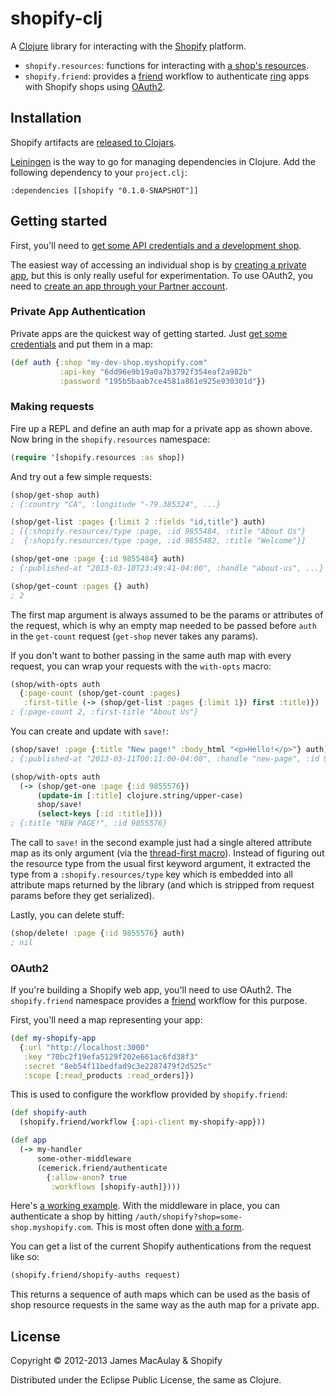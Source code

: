 # shopify-clj

A [Clojure][clojure] library for interacting with the [Shopify][shopify] platform.

* `shopify.resources`: functions for interacting with [a shop's resources][resource-docs].
* `shopify.friend`: provides a [friend][friend] workflow to authenticate [ring][ring] apps with Shopify shops using [OAuth2][auth-docs].

[clojure]: http://clojure.org
[shopify]: http://www.shopify.com/
[resource-docs]: http://docs.shopify.com/api
[ring]: https://github.com/ring-clojure/ring
[friend]: https://github.com/cemerick/friend
[auth-docs]: http://docs.shopify.com/api/tutorials/oauth

## Installation

Shopify artifacts are [released to Clojars][clojars-shopify].

[Leiningen][leiningen] is the way to go for managing dependencies in Clojure. Add the following dependency to your `project.clj`:

```
:dependencies [[shopify "0.1.0-SNAPSHOT"]]
```

[clojars-shopify]: https://clojars.org/shopify/shopify
[leiningen]: https://github.com/technomancy/leiningen

## Getting started

First, you'll need to [get some API credentials and a development shop][api-getting-started].

The easiest way of accessing an individual shop is by [creating a private app][private-apps], but this is only really useful for experimentation. To use OAuth2, you need to [create an app through your Partner account][api-getting-started].

[api-getting-started]: http://docs.shopify.com/api/the-basics/getting-started
[private-apps]: http://docs.shopify.com/api/tutorials/creating-a-private-app

### Private App Authentication

Private apps are the quickest way of getting started. Just [get some credentials][private-apps] and put them in a map:

```clojure
(def auth {:shop "my-dev-shop.myshopify.com"
           :api-key "6dd96e9b19a0a7b3792f354eaf2a982b"
           :password "195b5baab7ce4581a861e925e930301d"})
```

### Making requests

Fire up a REPL and define an auth map for a private app as shown above. Now bring in the `shopify.resources` namespace:

```clojure
(require '[shopify.resources :as shop])
```

And try out a few simple requests:

```clojure
(shop/get-shop auth)
; {:country "CA", :longitude "-79.385324", ...}

(shop/get-list :pages {:limit 2 :fields "id,title"} auth)
; [{:shopify.resources/type :page, :id 9855484, :title "About Us"}
;  {:shopify.resources/type :page, :id 9855482, :title "Welcome"}]

(shop/get-one :page {:id 9855484} auth)
; {:published-at "2013-03-10T23:49:41-04:00", :handle "about-us", ...}

(shop/get-count :pages {} auth)
; 2
```

The first map argument is always assumed to be the params or attributes of the request, which is why an empty map needed to be passed before `auth` in the `get-count` request (`get-shop` never takes any params).

If you don't want to bother passing in the same auth map with every request, you can wrap your requests with the `with-opts` macro:

```clojure
(shop/with-opts auth
  {:page-count (shop/get-count :pages)
   :first-title (-> (shop/get-list :pages {:limit 1}) first :title)})
; {:page-count 2, :first-title "About Us"}
```

You can create and update with `save!`:

```clojure
(shop/save! :page {:title "New page!" :body_html "<p>Hello!</p>"} auth)
; {:published-at "2013-03-11T00:11:00-04:00", :handle "new-page", :id 9855576, ...}

(shop/with-opts auth
  (-> (shop/get-one :page {:id 9855576})
      (update-in [:title] clojure.string/upper-case)
      shop/save!
      (select-keys [:id :title])))
; {:title "NEW PAGE!", :id 9855576}
```

The call to `save!` in the second example just had a single altered attribute map as its only argument (via the [thread-first macro][thread-first]). Instead of figuring out the resource type from the usual first keyword argument, it extracted the type from a `:shopify.resources/type` key which is embedded into all attribute maps returned by the library (and which is stripped from request params before they get serialized).

Lastly, you can delete stuff:

```clojure
(shop/delete! :page {:id 9855576} auth)
; nil
```

[thread-first]: http://clojuredocs.org/clojure_core/clojure.core/-%3E

### OAuth2

If you're building a Shopify web app, you'll need to use OAuth2. The `shopify.friend` namespace provides a [friend][friend] workflow for this purpose.

First, you'll need a map representing your app:

```clojure
(def my-shopify-app
  {:url "http://localhost:3000"
   :key "70bc2f19efa5129f202e661ac6fd38f3"
   :secret "8eb54f11bedfad9c3e2287479f2d525c"
   :scope [:read_products :read_orders]})
```

This is used to configure the workflow provided by `shopify.friend`:

```clojure
(def shopify-auth
  (shopify.friend/workflow {:api-client my-shopify-app}))

(def app
  (-> my-handler
      some-other-middleware
      (cemerick.friend/authenticate
        {:allow-anon? true
         :workflows [shopify-auth]})))
```

Here's [a working example][example-server]. With the middleware in place, you can authenticate a shop by hitting `/auth/shopify?shop=some-shop.myshopify.com`. This is most often done [with a form][example-login-form].

You can get a list of the current Shopify authentications from the request like so:

```clojure
(shopify.friend/shopify-auths request)
```

This returns a sequence of auth maps which can be used as the basis of shop resource requests in the same way as the auth map for a private app.

[example-server]: https://github.com/jamesmacaulay/shopify-clj/blob/master/examples/shop-launchpad/src/shop_launchpad/server.clj
[example-login-form]: https://github.com/jamesmacaulay/shopify-clj/blob/71344d9c0816d9b70c18b85fbb5fe15dd1523a80/examples/shop-launchpad/src/shop_launchpad/templates/index.html#L16-L19

## License

Copyright © 2012-2013 James MacAulay & Shopify

Distributed under the Eclipse Public License, the same as Clojure.
